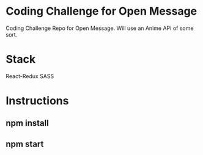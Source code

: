 # Coding Challenge for Open Message
Coding Challenge Repo for Open Message. Will use an Anime API of some sort.

# Stack
React-Redux
SASS

# Instructions
## npm install
## npm start
